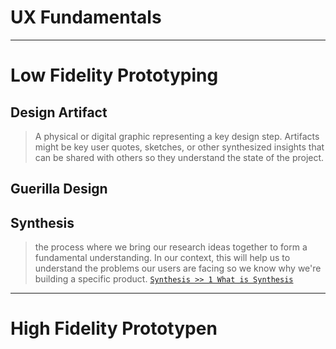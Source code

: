 # UX Fundamentals

---
# Low Fidelity Prototyping
## Design Artifact
> A physical or digital graphic representing a key design step. Artifacts might be key user quotes, sketches, or other synthesized insights that can be shared with others so they understand the state of the project.


## Guerilla Design
> 

## Synthesis 
> the process where we bring our research ideas together to form a fundamental understanding. In our context, this will help us to understand the problems our users are facing so we know why we're building a specific product.
[`Synthesis >> 1 What is Synthesis`](https://classroom.udacity.com/nanodegrees/nd578/parts/452a47f9-7946-4ad9-8816-d6af3a8d1fa7/modules/2cb854ea-d4cd-47a2-b3bf-d01ff9f7ef63/lessons/70e84e93-6a09-4d9e-861e-3a112516ebf0/concepts/64bb3859-4ff3-439d-a1eb-ae7d2180fae9)
----
# High Fidelity Prototypen


